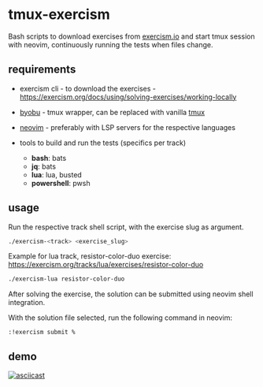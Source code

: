 # tmux-exercism

Bash scripts to download exercises from [exercism.io](https://exercism.io) and start tmux session with neovim, continuously running the tests when files change.

## requirements

- exercism cli - to download the exercises - <https://exercism.org/docs/using/solving-exercises/working-locally>

- [byobu](https://www.byobu.org/) - tmux wrapper, can be replaced with vanilla [tmux](https://tmux.github.io/)

- [neovim](https://neovim.io/) - preferably with LSP servers for the respective languages

- tools to build and run the tests (specifics per track)
  - **bash**: bats
  - **jq**: bats
  - **lua**: lua, busted
  - **powershell**: pwsh

## usage

Run the respective track shell script, with the exercise slug as argument.

```bash
./exercism-<track> <exercise_slug>
```

Example for lua track, resistor-color-duo exercise: 
<https://exercism.org/tracks/lua/exercises/resistor-color-duo>

```bash
./exercism-lua resistor-color-duo
```

After solving the exercise, the solution can be submitted using neovim shell integration.

With the solution file selected, run the following command in neovim:

```
:!exercism submit %
```

## demo

[![asciicast](https://asciinema.org/a/675527.svg)](https://asciinema.org/a/675527)

